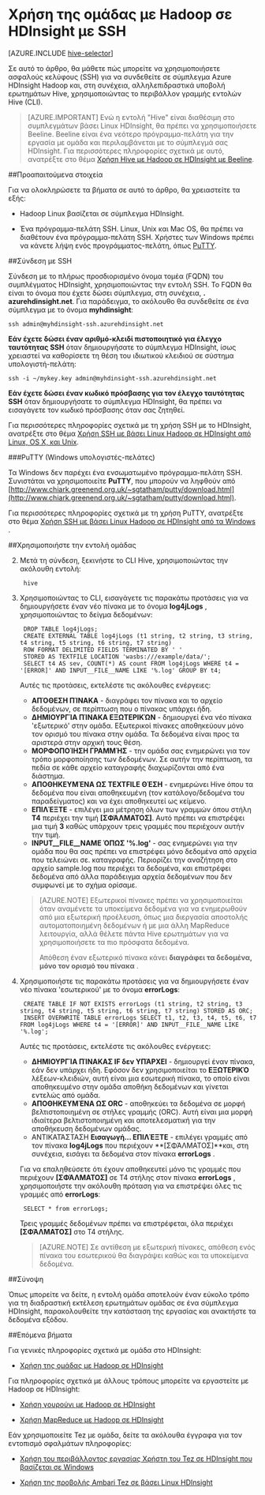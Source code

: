 <properties
   pageTitle="Χρησιμοποιήστε το κέλυφος Hive στο HDInsight (Hadoop) | Microsoft Azure"
   description="Μάθετε πώς μπορείτε να χρησιμοποιήσετε το κέλυφος Hive με ένα σύμπλεγμα βάσει Linux HDInsight. Που θα μάθετε πώς μπορείτε να συνδεθείτε με το σύμπλεγμα HDInsight χρησιμοποιώντας SSh, στη συνέχεια, χρησιμοποιήστε το κέλυφος Hive αλληλεπιδραστικά εκτέλεση ερωτημάτων."
   services="hdinsight"
   documentationCenter=""
   authors="Blackmist"
   manager="jhubbard"
   editor="cgronlun"
    tags="azure-portal"/>

<tags
   ms.service="hdinsight"
   ms.devlang="na"
   ms.topic="article"
   ms.tgt_pltfrm="na"
   ms.workload="big-data"
   ms.date="10/04/2016"
   ms.author="larryfr"/>

# <a name="use-hive-with-hadoop-in-hdinsight-with-ssh"></a>Χρήση της ομάδας με Hadoop σε HDInsight με SSH

[AZURE.INCLUDE [hive-selector](../../includes/hdinsight-selector-use-hive.md)]

Σε αυτό το άρθρο, θα μάθετε πώς μπορείτε να χρησιμοποιήσετε ασφαλούς κελύφους (SSH) για να συνδεθείτε σε σύμπλεγμα Azure HDInsight Hadoop και, στη συνέχεια, αλληλεπιδραστικά υποβολή ερωτημάτων Hive, χρησιμοποιώντας το περιβάλλον γραμμής εντολών Hive (CLI).

> [AZURE.IMPORTANT] Ενώ η εντολή "Hive" είναι διαθέσιμη στο συμπλεγμάτων βάσει Linux HDInsight, θα πρέπει να χρησιμοποιήσετε Beeline. Beeline είναι ένα νεότερο πρόγραμμα-πελάτη για την εργασία με ομάδα και περιλαμβάνεται με το σύμπλεγμά σας HDInsight. Για περισσότερες πληροφορίες σχετικά με αυτό, ανατρέξτε στο θέμα [Χρήση Hive με Hadoop σε HDInsight με Beeline](hdinsight-hadoop-use-hive-beeline.md).

##<a id="prereq"></a>Προαπαιτούμενα στοιχεία

Για να ολοκληρώσετε τα βήματα σε αυτό το άρθρο, θα χρειαστείτε τα εξής:

* Hadoop Linux βασίζεται σε σύμπλεγμα HDInsight.

* Ένα πρόγραμμα-πελάτη SSH. Linux, Unix και Mac OS, θα πρέπει να διαθέτουν ένα πρόγραμμα-πελάτη SSH. Χρήστες των Windows πρέπει να κάνετε λήψη ενός προγράμματος-πελάτη, όπως [PuTTY](http://www.chiark.greenend.org.uk/~sgtatham/putty/download.html).

##<a id="ssh"></a>Σύνδεση με SSH

Σύνδεση με το πλήρως προσδιορισμένο όνομα τομέα (FQDN) του συμπλέγματος HDInsight, χρησιμοποιώντας την εντολή SSH. Το FQDN θα είναι το όνομα που έχετε δώσει σύμπλεγμα, στη συνέχεια, **. azurehdinsight.net**. Για παράδειγμα, το ακόλουθο θα συνδεθείτε σε ένα σύμπλεγμα με το όνομα **myhdinsight**:

    ssh admin@myhdinsight-ssh.azurehdinsight.net

**Εάν έχετε δώσει έναν αριθμό-κλειδί πιστοποιητικό για έλεγχο ταυτότητας SSH** όταν δημιουργήσατε το σύμπλεγμα HDInsight, ίσως χρειαστεί να καθορίσετε τη θέση του ιδιωτικού κλειδιού σε σύστημα υπολογιστή-πελάτη:

    ssh -i ~/mykey.key admin@myhdinsight-ssh.azurehdinsight.net

**Εάν έχετε δώσει έναν κωδικό πρόσβασης για τον έλεγχο ταυτότητας SSH** όταν δημιουργήσατε το σύμπλεγμα HDInsight, θα πρέπει να εισαγάγετε τον κωδικό πρόσβασης όταν σας ζητηθεί.

Για περισσότερες πληροφορίες σχετικά με τη χρήση SSH με το HDInsight, ανατρέξτε στο θέμα [Χρήση SSH με βάσει Linux Hadoop σε HDInsight από Linux, OS X, και Unix](hdinsight-hadoop-linux-use-ssh-unix.md).

###<a name="putty-windows-based-clients"></a>PuTTY (Windows υπολογιστές-πελάτες)

Τα Windows δεν παρέχει ένα ενσωματωμένο πρόγραμμα-πελάτη SSH. Συνιστάται να χρησιμοποιείτε **PuTTY**, που μπορούν να ληφθούν από [http://www.chiark.greenend.org.uk/~sgtatham/putty/download.html](http://www.chiark.greenend.org.uk/~sgtatham/putty/download.html).

Για περισσότερες πληροφορίες σχετικά με τη χρήση PuTTY, ανατρέξτε στο θέμα [Χρήση SSH με βάσει Linux Hadoop σε HDInsight από τα Windows ](hdinsight-hadoop-linux-use-ssh-windows.md).

##<a id="hive"></a>Χρησιμοποιήστε την εντολή ομάδας

2. Μετά τη σύνδεση, ξεκινήστε το CLI Hive, χρησιμοποιώντας την ακόλουθη εντολή:

        hive

3. Χρησιμοποιώντας το CLI, εισαγάγετε τις παρακάτω προτάσεις για να δημιουργήσετε έναν νέο πίνακα με το όνομα **log4jLogs** , χρησιμοποιώντας το δείγμα δεδομένων:

        DROP TABLE log4jLogs;
        CREATE EXTERNAL TABLE log4jLogs (t1 string, t2 string, t3 string, t4 string, t5 string, t6 string, t7 string)
        ROW FORMAT DELIMITED FIELDS TERMINATED BY ' '
        STORED AS TEXTFILE LOCATION 'wasbs:///example/data/';
        SELECT t4 AS sev, COUNT(*) AS count FROM log4jLogs WHERE t4 = '[ERROR]' AND INPUT__FILE__NAME LIKE '%.log' GROUP BY t4;

    Αυτές τις προτάσεις, εκτελέστε τις ακόλουθες ενέργειες:

    * **ΑΠΌΘΕΣΗ ΠΊΝΑΚΑ** - διαγράφει τον πίνακα και το αρχείο δεδομένων, σε περίπτωση που ο πίνακας υπάρχει ήδη.
    * **ΔΗΜΙΟΥΡΓΊΑ ΠΊΝΑΚΑ ΕΞΩΤΕΡΙΚΏΝ** - δημιουργεί ένα νέο πίνακα 'εξωτερικό' στην ομάδα. Εξωτερικοί πίνακες αποθηκεύουν μόνο τον ορισμό του πίνακα στην ομάδα. Τα δεδομένα είναι προς τα αριστερά στην αρχική τους θέση.
    * **ΜΟΡΦΟΠΟΊΗΣΗ ΓΡΑΜΜΉΣ** - την ομάδα σας ενημερώνει για τον τρόπο μορφοποίησης των δεδομένων. Σε αυτήν την περίπτωση, τα πεδία σε κάθε αρχείο καταγραφής διαχωρίζονται από ένα διάστημα.
    * **ΑΠΟΘΗΚΕΥΜΈΝΑ ΩΣ TEXTFILE ΘΈΣΗ** - ενημερώνει Hive όπου τα δεδομένα που είναι αποθηκευμένη (τον κατάλογο/δεδομένα του παραδείγματος) και να έχει αποθηκευτεί ως κείμενο.
    * **ΕΠΙΛΈΞΤΕ** - επιλέγει μια μέτρηση όλων των γραμμών όπου στήλη **Τ4** περιέχει την τιμή **[ΣΦΆΛΜΑΤΟΣ]**. Αυτό πρέπει να επιστρέψει μια τιμή **3** καθώς υπάρχουν τρεις γραμμές που περιέχουν αυτήν την τιμή.
    * **INPUT__FILE__NAME ΌΠΩΣ '%.log'** - σας ενημερώνει για την ομάδα που θα σας πρέπει να επιστρέφει μόνο δεδομένα από αρχεία που τελειώνει σε. καταγραφής. Περιορίζει την αναζήτηση στο αρχείο sample.log που περιέχει τα δεδομένα, και επιστρέφει δεδομένα από άλλα παράδειγμα αρχεία δεδομένων που δεν συμφωνεί με το σχήμα ορίσαμε.

    > [AZURE.NOTE] Εξωτερικοί πίνακες πρέπει να χρησιμοποιείται όταν αναμένετε τα υποκείμενα δεδομένα για να ενημερωθούν από μια εξωτερική προέλευση, όπως μια διεργασία αποστολής αυτοματοποιημένη δεδομένων ή με μια άλλη MapReduce λειτουργία, αλλά θέλετε πάντα Hive ερωτημάτων για να χρησιμοποιήσετε τα πιο πρόσφατα δεδομένα.
    >
    > Απόθεση έναν εξωτερικό πίνακα κάνει **διαγράφει τα δεδομένα, μόνο τον ορισμό του πίνακα** .

4. Χρησιμοποιήστε τις παρακάτω προτάσεις για να δημιουργήσετε έναν νέο πίνακα 'εσωτερικού' με το όνομα **errorLogs**:

        CREATE TABLE IF NOT EXISTS errorLogs (t1 string, t2 string, t3 string, t4 string, t5 string, t6 string, t7 string) STORED AS ORC;
        INSERT OVERWRITE TABLE errorLogs SELECT t1, t2, t3, t4, t5, t6, t7 FROM log4jLogs WHERE t4 = '[ERROR]' AND INPUT__FILE__NAME LIKE '%.log';

    Αυτές τις προτάσεις, εκτελέστε τις ακόλουθες ενέργειες:

    * **ΔΗΜΙΟΥΡΓΊΑ ΠΊΝΑΚΑΣ IF δεν ΥΠΆΡΧΕΙ** - δημιουργεί έναν πίνακα, εάν δεν υπάρχει ήδη. Εφόσον δεν χρησιμοποιείται το **ΕΞΩΤΕΡΙΚΌ** λέξεων-κλειδιών, αυτή είναι μια εσωτερική πίνακα, το οποίο είναι αποθηκευμένο στην ομάδα αποθήκη δεδομένων και γίνεται εντελώς από ομάδα.
    * **ΑΠΟΘΗΚΕΥΜΈΝΑ ΩΣ ORC** - αποθηκεύει τα δεδομένα σε μορφή βελτιστοποιημένη σε στήλες γραμμής (ORC). Αυτή είναι μια μορφή ιδιαίτερα βελτιστοποιημένη και αποτελεσματική για την αποθήκευση δεδομένων ομάδας.
    * ΑΝΤΙΚΑΤΆΣΤΑΣΗ **Εισαγωγή... ΕΠΙΛΈΞΤΕ** - επιλέγει γραμμές από τον πίνακα **log4jLogs** που περιέχουν **[ΣΦΆΛΜΑΤΟΣ]**και, στη συνέχεια, εισάγει τα δεδομένα στον πίνακα **errorLogs** .

    Για να επαληθεύσετε ότι έχουν αποθηκευτεί μόνο τις γραμμές που περιέχουν **[ΣΦΆΛΜΑΤΟΣ]** σε Τ4 στήλης στον πίνακα **errorLogs** , χρησιμοποιήστε την ακόλουθη πρόταση για να επιστρέψει όλες τις γραμμές από **errorLogs**:

        SELECT * from errorLogs;

    Τρεις γραμμές δεδομένων πρέπει να επιστρέφεται, όλα περιέχει **[ΣΦΆΛΜΑΤΟΣ]** στο Τ4 στήλης.

    > [AZURE.NOTE] Σε αντίθεση με εξωτερική πίνακες, απόθεση ενός πίνακα του εσωτερικού θα διαγράψει καθώς και τα υποκείμενα δεδομένα.

##<a id="summary"></a>Σύνοψη

Όπως μπορείτε να δείτε, η εντολή ομάδα αποτελούν έναν εύκολο τρόπο για τη διαδραστική εκτέλεση ερωτημάτων ομάδας σε ένα σύμπλεγμα HDInsight, παρακολουθείτε την κατάσταση της εργασίας και ανακτήστε τα δεδομένα εξόδου.

##<a id="nextsteps"></a>Επόμενα βήματα

Για γενικές πληροφορίες σχετικά με ομάδα στο HDInsight:

* [Χρήση της ομάδας με Hadoop σε HDInsight](hdinsight-use-hive.md)

Για πληροφορίες σχετικά με άλλους τρόπους μπορείτε να εργαστείτε με Hadoop σε HDInsight:

* [Χρήση γουρούνι με Hadoop σε HDInsight](hdinsight-use-pig.md)

* [Χρήση MapReduce με Hadoop σε HDInsight](hdinsight-use-mapreduce.md)

Εάν χρησιμοποιείτε Tez με ομάδα, δείτε τα ακόλουθα έγγραφα για τον εντοπισμό σφαλμάτων πληροφορίες:

* [Χρήση του περιβάλλοντος εργασίας Χρήστη του Tez σε HDInsight που βασίζεται σε Windows](hdinsight-debug-tez-ui.md)

* [Χρήση της προβολής Ambari Tez σε βάσει Linux HDInsight](hdinsight-debug-ambari-tez-view.md)

[hdinsight-sdk-documentation]: http://msdnstage.redmond.corp.microsoft.com/library/dn479185.aspx

[azure-purchase-options]: http://azure.microsoft.com/pricing/purchase-options/
[azure-member-offers]: http://azure.microsoft.com/pricing/member-offers/
[azure-free-trial]: http://azure.microsoft.com/pricing/free-trial/

[apache-tez]: http://tez.apache.org
[apache-hive]: http://hive.apache.org/
[apache-log4j]: http://en.wikipedia.org/wiki/Log4j
[hive-on-tez-wiki]: https://cwiki.apache.org/confluence/display/Hive/Hive+on+Tez
[import-to-excel]: http://azure.microsoft.com/documentation/articles/hdinsight-connect-excel-power-query/


[hdinsight-use-oozie]: hdinsight-use-oozie.md
[hdinsight-analyze-flight-data]: hdinsight-analyze-flight-delay-data.md

[putty]: http://www.chiark.greenend.org.uk/~sgtatham/putty/download.html

[hdinsight-provision]: hdinsight-provision-clusters.md
[hdinsight-submit-jobs]: hdinsight-submit-hadoop-jobs-programmatically.md
[hdinsight-upload-data]: hdinsight-upload-data.md



[powershell-here-strings]: http://technet.microsoft.com/library/ee692792.aspx


[img-hdi-hive-powershell-output]: ./media/hdinsight-use-hive/HDI.Hive.PowerShell.Output.png

